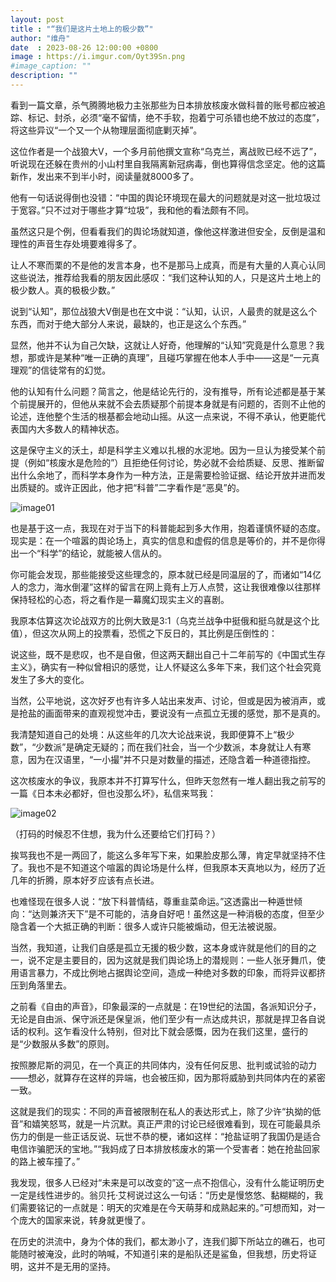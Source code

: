 ```yaml
---
layout: post
title : "“我们是这片土地上的极少数”"
author: "维舟"
date  : 2023-08-26 12:00:00 +0800
image : https://i.imgur.com/Oyt39Sn.png
#image_caption: ""
description: ""
---
```


看到一篇文章，杀气腾腾地极力主张那些为日本排放核废水做科普的账号都应被追踪、标记、封杀，必须“毫不留情，绝不手软，抱着宁可杀错也绝不放过的态度”，将这些异议“一个又一个从物理层面彻底剿灭掉”。

<!--more-->

这位作者是一个战狼大V，一个多月前他撰文宣称“乌克兰，离战败已经不远了”，听说现在还躲在贵州的小山村里自我隔离新冠病毒，倒也算得信念坚定。他的这篇新作，发出来不到半小时，阅读量就8000多了。

他有一句话说得倒也没错：“中国的舆论环境现在最大的问题就是对这一批垃圾过于宽容。”只不过对于哪些才算“垃圾”，我和他的看法颇有不同。

虽然这只是个例，但看看我们的舆论场就知道，像他这样激进但安全，反倒是温和理性的声音生存处境要难得多了。

让人不寒而栗的不是他的发言本身，也不是那马上成真，而是有大量的人真心认同这些说法，推荐给我看的朋友因此感叹：“我们这种认知的人，只是这片土地上的极少数人。真的极极少数。”

说到“认知”，那位战狼大V倒是也在文中说：“认知，认识，人最贵的就是这么个东西，而对于绝大部分人来说，最缺的，也正是这么个东西。”

显然，他并不认为自己欠缺，这就让人好奇，他理解的“认知”究竟是什么意思？我想，那或许是某种“唯一正确的真理”，且碰巧掌握在他本人手中——这是“一元真理观”的信徒常有的幻觉。

他的认知有什么问题？简言之，他是结论先行的，没有推导，所有论述都是基于某个前提展开的，但他从来就不会去质疑那个前提本身就是有问题的，否则不止他的论述，连他整个生活的根基都会地动山摇。从这一点来说，不得不承认，他更能代表国内大多数人的精神状态。

这是保守主义的沃土，却是科学主义难以扎根的水泥地。因为一旦认为接受某个前提（例如“核废水是危险的”）且拒绝任何讨论，势必就不会给质疑、反思、推断留出什么余地了，而科学本身作为一种方法，正是需要检验证据、结论开放并进而发出质疑的。或许正因此，他才把“科普”二字看作是“恶臭”的。

![image01](https://i.imgur.com/3r1rb7z.png)

也是基于这一点，我现在对于当下的科普能起到多大作用，抱着谨慎怀疑的态度。现实是：在一个喧嚣的舆论场上，真实的信息和虚假的信息是等价的，并不是你得出一个“科学”的结论，就能被人信从的。

你可能会发现，那些能接受这些理念的，原本就已经是同温层的了，而诸如“14亿人的念力，海水倒灌”这样的留言在网上竟有上万人点赞，这让我很难像以往那样保持轻松的心态，将之看作是一幕魔幻现实主义的喜剧。

我原本估算这次论战双方的比例大致是3:1（乌克兰战争中挺俄和挺乌就是这个比值），但这次从网上的投票看，恐慌之下反日的，其比例是压倒性的：

说这些，既不是悲叹，也不是自傲，但这两天翻出自己十二年前写的《中国式生存主义》，确实有一种似曾相识的感觉，让人怀疑这么多年下来，我们这个社会究竟发生了多大的变化。

当然，公平地说，这次好歹也有许多人站出来发声、讨论，但或是因为被消声，或是抢盐的画面带来的直观视觉冲击，要说没有一点孤立无援的感觉，那不是真的。

我清楚知道自己的处境：从这些年的几次大论战来说，我即便算不上“极少数”，“少数派”是确定无疑的；而在我们社会，当一个少数派，本身就让人有寒意，因为在汉语里，“一小撮”并不只是对数量的描述，还隐含着一种道德指控。

这次核废水的争议，我原本并不打算写什么，但昨天忽然有一堆人翻出我之前写的一篇《日本未必都好，但也没那么坏》，私信来骂我：

![image02](https://i.imgur.com/ETbsivP.png)

（打码的时候忍不住想，我为什么还要给它们打码？）

挨骂我也不是一两回了，能这么多年写下来，如果脸皮那么薄，肯定早就坚持不住了。我也不是不知道这个喧嚣的舆论场是什么样，但我原本天真地以为，经历了近几年的折腾，原本好歹应该有点长进。

也难怪现在很多人说：“放下科普情结，尊重韭菜命运。”这透露出一种遁世倾向：“达则兼济天下”是不可能的，洁身自好吧！虽然这是一种消极的态度，但至少隐含着一个大抵正确的判断：很多人或许只能被煽动，但无法被说服。

当然，我知道，让我们自感是孤立无援的极少数，这本身或许就是他们的目的之一，说不定是主要目的，因为这就是我们舆论场上的潜规则：一些人张牙舞爪，使用语言暴力，不成比例地占据舆论空间，造成一种绝对多数的印象，而将异议都挤压到角落里去。

之前看《自由的声音》，印象最深的一点就是：在19世纪的法国，各派知识分子，无论是自由派、保守派还是保皇派，他们至少有一点达成共识，那就是捍卫各自说话的权利。这乍看没什么特别，但对比下就会感慨，因为在我们这里，盛行的是“少数服从多数”的原则。

按照滕尼斯的洞见，在一个真正的共同体内，没有任何反思、批判或试验的动力——想必，就算存在这样的异端，也会被压抑，因为那将威胁到共同体内在的紧密一致。

这就是我们的现实：不同的声音被限制在私人的表达形式上，除了少许“执拗的低音”和嬉笑怒骂，就是一片沉默。真正严肃的讨论已经很难看到，现在可能最具杀伤力的倒是一些正话反说、玩世不恭的梗，诸如这样：“抢盐证明了我国仍是适合电信诈骗肥沃的宝地。”“我妈成了日本排放核废水的第一个受害者：她在抢盐回家的路上被车撞了。”

我发现，很多人已经对“未来是可以改变的”这一点不抱信心，没有什么能证明历史一定是线性进步的。翁贝托·艾柯说过这么一句话：“历史是慢悠悠、黏糊糊的，我们需要铭记的一点就是：明天的灾难是在今天萌芽和成熟起来的。”可想而知，对一个庞大的国家来说，转身就更慢了。

在历史的洪流中，身为个体的我们，都太渺小了，连我们脚下所站立的礁石，也可能随时被淹没，此时的呐喊，不知道引来的是船队还是鲨鱼，但我想，历史将证明，这并不是无用的坚持。

<!--END-->